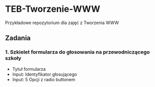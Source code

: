 # TEB-Tworzenie-WWW
Przykładowe repozytorium dla zajęć z Tworzenia WWW

 ## Zadania
 
 ### 1. Szkielet formularza do głosowania na przewodniczącego szkoły
  - Tytuł formularza
  - Input: Identyfikator głosującego
  - Input: 5 Opcji z radio buttonem
